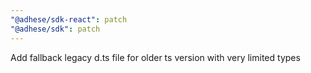 ```yaml
---
"@adhese/sdk-react": patch
"@adhese/sdk": patch
---
```


Add fallback legacy d.ts file for older ts version with very limited types
